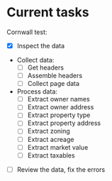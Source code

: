 # Current tasks

Cornwall test:
- [x] Inspect the data
- Collect data:
    - [ ] Get headers
    - [ ] Assemble headers
    - [ ] Collect page data
- Process data:
    - [ ] Extract owner names
    - [ ] Extract owner address
    - [ ] Extract property type
    - [ ] Extract property address
    - [ ] Extract zoning
    - [ ] Extract acreage
    - [ ] Extract market value
    - [ ] Extract taxables
- [ ] Review the data, fix the errors
